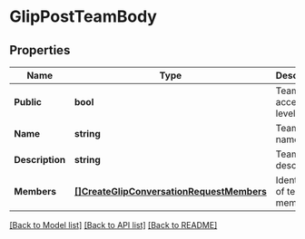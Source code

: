# GlipPostTeamBody

## Properties

Name | Type | Description | Notes
------------ | ------------- | ------------- | -------------
**Public** | **bool** | Team access level. | [optional] 
**Name** | **string** | Team name. | 
**Description** | **string** | Team description. | [optional] 
**Members** | [**[]CreateGlipConversationRequestMembers**](CreateGlipConversationRequest_members.md) | Identifier(s) of team members. | [optional] 

[[Back to Model list]](../README.md#documentation-for-models) [[Back to API list]](../README.md#documentation-for-api-endpoints) [[Back to README]](../README.md)


